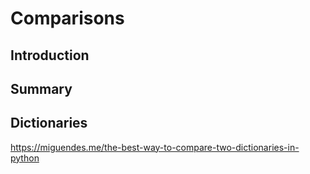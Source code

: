 # Comparisons

##	Introduction


##	Summary

## Dictionaries



https://miguendes.me/the-best-way-to-compare-two-dictionaries-in-python
